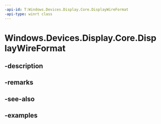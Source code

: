 ```yaml
---
-api-id: T:Windows.Devices.Display.Core.DisplayWireFormat
-api-type: winrt class
---
```


<!-- Class syntax.
public class DisplayWireFormat 
-->

# Windows.Devices.Display.Core.DisplayWireFormat

## -description

## -remarks

## -see-also

## -examples

